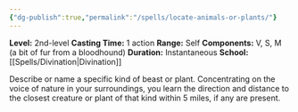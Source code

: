 ```yaml
---
{"dg-publish":true,"permalink":"/spells/locate-animals-or-plants/"}
---
```


**Level:** 2nd-level
**Casting Time:** 1 action
**Range:** Self
**Components:** V, S, M (a bit of fur from a bloodhound)
**Duration:** Instantaneous
**School:** [[Spells/Divination\|Divination]]

Describe or name a specific kind of beast or plant. Concentrating on the voice of nature in your surroundings, you learn the direction and distance to the closest creature or plant of that kind within 5 miles, if any are present.